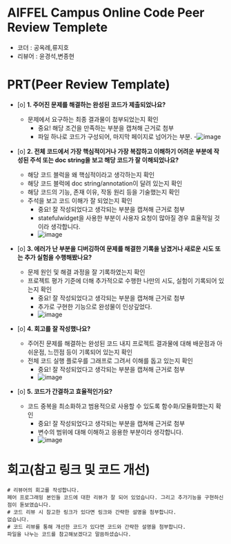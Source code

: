 # AIFFEL Campus Online Code Peer Review Templete
- 코더 : 공옥례,류지호
- 리뷰어 : 윤경석,변종현

# PRT(Peer Review Template)
- [o]  **1. 주어진 문제를 해결하는 완성된 코드가 제출되었나요?**
    - 문제에서 요구하는 최종 결과물이 첨부되었는지 확인
        - 중요! 해당 조건을 만족하는 부분을 캡쳐해 근거로 첨부
        - 파일 하나로 코드가 구성되어, 마지막 페이지로 넘어가는 부분.
        -![image](https://github.com/user-attachments/assets/2eff6100-f0f1-4668-8146-c2c5e67de0e4)

    
- [o]  **2. 전체 코드에서 가장 핵심적이거나 가장 복잡하고 이해하기 어려운 부분에 작성된 
  주석 또는 doc string을 보고 해당 코드가 잘 이해되었나요?**
    - 해당 코드 블럭을 왜 핵심적이라고 생각하는지 확인
    - 해당 코드 블럭에 doc string/annotation이 달려 있는지 확인
    - 해당 코드의 기능, 존재 이유, 작동 원리 등을 기술했는지 확인
    - 주석을 보고 코드 이해가 잘 되었는지 확인
        - 중요! 잘 작성되었다고 생각되는 부분을 캡쳐해 근거로 첨부
        - statefulwidget을 사용한 부분이 사용자 요청이 많아질 경우 효율적일 것이라 생각합니다.
        - ![image](https://github.com/user-attachments/assets/27c1bebe-6997-4d0f-83d9-a9c89b275af0)

  
- [o]  **3. 에러가 난 부분을 디버깅하여 문제를 해결한 기록을 남겼거나
  새로운 시도 또는 추가 실험을 수행해봤나요?**
    - 문제 원인 및 해결 과정을 잘 기록하였는지 확인
    - 프로젝트 평가 기준에 더해 추가적으로 수행한 나만의 시도, 
      실험이 기록되어 있는지 확인
        - 중요! 잘 작성되었다고 생각되는 부분을 캡쳐해 근거로 첨부
        - 추가로 구현한 기능으로 완성물이 인상깊었다.
        -  ![image](https://github.com/user-attachments/assets/fb457251-88d3-41cc-a0b4-c985b119ebef)

  
- [o]  **4. 회고를 잘 작성했나요?**
    - 주어진 문제를 해결하는 완성된 코드 내지 프로젝트 결과물에 대해
    배운점과 아쉬운점, 느낀점 등이 기록되어 있는지 확인
    - 전체 코드 실행 플로우를 그래프로 그려서 이해를 돕고 있는지 확인
        - 중요! 잘 작성되었다고 생각되는 부분을 캡쳐해 근거로 첨부
        - ![image](https://github.com/user-attachments/assets/335573a0-cae6-4f6d-a8c2-5c79e1a75633)

    
- [o]  **5. 코드가 간결하고 효율적인가요?**
    - 코드 중복을 최소화하고 범용적으로 사용할 수 있도록 함수화/모듈화했는지 확인
        - 중요! 잘 작성되었다고 생각되는 부분을 캡쳐해 근거로 첨부
        - 변수의 범위에 대해 이해하고 응용한 부분이라 생각합니다.
        - ![image](https://github.com/user-attachments/assets/aafb9735-61ac-440e-8f95-8052f1dd0932)



# 회고(참고 링크 및 코드 개선)
```
# 리뷰어의 회고를 작성합니다.
페어 프로그래밍 본인들 코드에 대한 리뷰가 잘 되어 있었습니다. 그리고 추가기능을 구현하신 점이 돋보였습니다.
# 코드 리뷰 시 참고한 링크가 있다면 링크와 간략한 설명을 첨부합니다.
없습니다.
# 코드 리뷰를 통해 개선한 코드가 있다면 코드와 간략한 설명을 첨부합니다.
파일을 나누는 코드를 참고해보겠다고 말씀하셨습니다.
